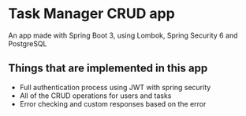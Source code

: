 # Task Manager CRUD app 
An app made with Spring Boot 3, using Lombok, Spring Security 6 and PostgreSQL
## Things that are implemented in this app
- Full authentication process using JWT with spring security
- All of the CRUD operations for users and tasks
- Error checking and custom responses based on the error
